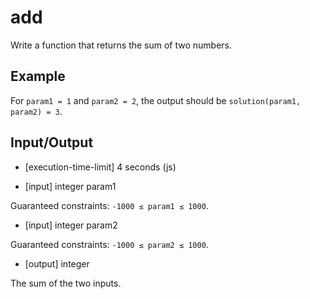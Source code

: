 # add
Write a function that returns the sum of two numbers.

## Example

For `param1 = 1` and `param2 = 2`, the output should be
`solution(param1, param2) = 3`.

## Input/Output

- [execution-time-limit] 4 seconds (js)

- [input] integer param1

Guaranteed constraints:
`-1000 ≤ param1 ≤ 1000`.

- [input] integer param2

Guaranteed constraints:
`-1000 ≤ param2 ≤ 1000`.

- [output] integer

The sum of the two inputs.

